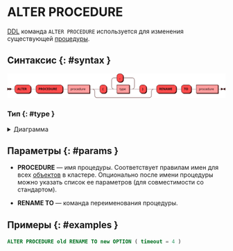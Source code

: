 # ALTER PROCEDURE 

[DDL](ddl.md) команда `ALTER PROCEDURE` используется для изменения существующей
[процедуры](../../overview/glossary.md#stored_procedure).

## Синтаксис {: #syntax }

![ALTER PROCEDURE](../../images/ebnf/alter_procedure.svg)

### Тип {: #type }

<details><summary>Диаграмма</summary><p>
![Type](../../images/ebnf/type.svg)
</p></details>

## Параметры {: #params }

* **PROCEDURE** — имя процедуры. Соответствует правилам имен для всех [объектов](object.md)
  в кластере. Опционально после имени процедуры можно указать список ее параметров (для
  совместимости со стандартом).

* **RENAME TO** — команда переименования процедуры.

## Примеры  {: #examples }

```sql
ALTER PROCEDURE old RENAME TO new OPTION ( timeout = 4 )
```
